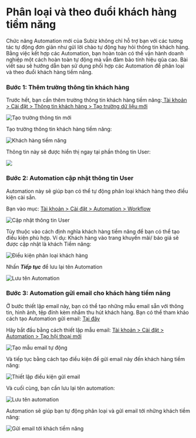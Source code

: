 # Phân loại và theo đuổi khách hàng tiềm năng

Chức năng Automation mới của Subiz không chỉ hỗ trợ bạn với các tương tác tự động đơn giản như gửi lời chào tự động hay hỏi thông tin khách hàng. Bằng việc kết hợp các Automation, bạn hoàn toàn có thể vận hành doanh nghiệp một cách hoàn toàn tự động mà vẫn đảm bảo tính hiệu qủa cao. Bài viết sau sẽ hướng dẫn bạn sử dụng phối hợp các Automation để phân loại và theo đuổi khách hàng tiềm năng.

### Bước 1: Thêm trường thông tin khách hàng

Trước hết, bạn cần thêm trường thông tin khách hàng tiềm năng:[ Tài khoản &gt; Cài đặt &gt; Thông tin khách hàng &gt; Tạo trường dữ liệu mới](https://app.subiz.com/settings/user-attributes#)

![T&#x1EA1;o tr&#x1B0;&#x1EDD;ng th&#xF4;ng tin m&#x1EDB;i](../../.gitbook/assets/tao-truong-du-lieu-moi.png)

Tạo trường thông tin khách hàng tiềm năng:

![Kh&#xE1;ch h&#xE0;ng ti&#x1EC1;m n&#x103;ng](../../.gitbook/assets/tiem-nang-attribute.png)

Thông tin này sẽ được hiển thị ngay tại phần thông tin User:

![](../../.gitbook/assets/hien-thi-truong-thong-tin.png)

### Bước 2: Automation cập nhật thông tin User

Automation này sẽ giúp bạn có thể tự động phân loại khách hàng theo điều kiện cài sẵn. 

Bạn vào mục: [Tài khoản &gt; Cài đặt &gt; Automation &gt; Workflow](https://app.subiz.com/settings/automation-workflow)

![C&#x1EAD;p nh&#x1EAD;t th&#xF4;ng tin User](../../.gitbook/assets/cap-nhat-thong-tin-user%20%282%29.png)

Tùy thuộc vào cách định nghĩa khách hàng tiềm năng để bạn có thể tạo điều kiện phù hợp. Ví dụ: Khách hàng vào trang khuyến mãi/ báo giá sẽ được cập nhật là khách Tiềm năng:

![&#x110;i&#x1EC1;u ki&#x1EC7;n ph&#xE2;n lo&#x1EA1;i kh&#xE1;ch h&#xE0;ng](../../.gitbook/assets/dieu-kien-gui-email.png)

Nhấn _**Tiếp tục**_ để lưu lại tên Automation

![L&#x1B0;u t&#xEA;n Automation](../../.gitbook/assets/luu-ten.png)

### Bước 3: Automation gửi email cho khách hàng tiềm năng

Ở bước thiết lập email này, bạn có thể tạo những mẫu email sẵn với thông tin, hình ảnh, tệp đính kèm nhắm thu hút khách hàng. Bạn có thể tham khảo cách tạo Automation gửi email: [Tại đây ](https://help.subiz.com/su-dung-subiz-nang-cao/tuong-tac-tu-dong/automation-gui-email-toi-khach-hang)

Hãy bắt đầu bằng cách thiết lập mẫu email: [Tài khoản &gt; Cài đặt &gt; Automation &gt; Tạo hội thoại mới](https://app.subiz.com/settings/automations/add-conversation)

![T&#x1EA1;o m&#x1EAB;u email t&#x1EF1; &#x111;&#x1ED9;ng](../../.gitbook/assets/email-khuyen-mai.png)

Và tiếp tục bằng cách tạo điều kiện để gửi email này đến khách hàng tiềm năng:

![Thi&#x1EBF;t l&#x1EAD;p &#x111;i&#x1EC1;u ki&#x1EC7;n g&#x1EED;i email](../../.gitbook/assets/dieu-kien-gui-email-1.png)

Và cuối cùng, bạn cần lưu lại tên automation:

![L&#x1B0;u t&#xEA;n automation](../../.gitbook/assets/luu-thong-tin.png)

Automation sẽ giúp bạn tự động phân loại và gửi email tới những khách tiềm năng:

![G&#x1EED;i email t&#x1EDB;i kh&#xE1;ch ti&#x1EC1;m n&#x103;ng](../../.gitbook/assets/2019-06-21_11-21.png)

